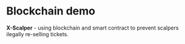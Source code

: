# Blockchain demo
**X-Scalper** - using blockchain and smart contract to prevent scalpers ilegally re-selling tickets.
